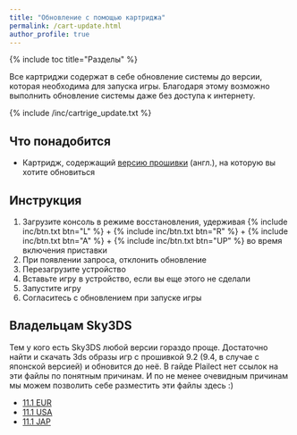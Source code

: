 ```yaml
---
title: "Обновление с помощью картриджа"
permalink: /cart-update.html
author_profile: true
---
```


{% include toc title="Разделы" %}

Все картриджи содержат в себе обновление системы до версии, которая необходима для запуска игры. Благодаря этому возможно выполнить обновление системы даже без доступа к интернету.

{% include /inc/cartrige_update.txt %}

## Что понадобится

* Картридж, содержащий [версию прошивки](http://www.3dsdb.com/) (англ.), на которую вы хотите обновиться 

## Инструкция

1. Загрузите консоль в режиме восстановления, удерживая {% include inc/btn.txt btn="L" %} + {% include inc/btn.txt btn="R" %} + {% include inc/btn.txt btn="A" %} + {% include inc/btn.txt btn="UP" %} во время включения приставки
1. При появлении запроса, отклонить обновление
1. Перезагрузите устройство
1. Вставьте игру в устройство, если вы еще этого не сделали
1. Запустите игру
1. Согласитесь с обновлением при запуске игры

## Владельцам Sky3DS     

Тем у кого есть Sky3DS любой версии гораздо проще. Достаточно найти и скачать 3ds образы игр с прошивкой 9.2 (9.4, в случае с японской версией) и обновится до неё. В гайде Plailect нет ссылок на эти файлы по понятным причинам. И по не менее очевидным причинам мы можем позволить себе разместить эти файлы здесь :)

  + [11.1 EUR](magnet:?xt=urn:btih:FFEDABD94047B70D70CC853F67EA05DDC558771C&dn=UPD-Super%20Mario%20Maker%20%5bCTR-P-AJHE_EUR_11.1.0%5d.3ds&tr=http%3a%2f%2ftorrent.gresille.org%2fannounce&tr=udp%3a%2f%2f9.rarbg.com%3a2710%2fannounce&tr=http%3a%2f%2ftracker.opentrackr.org%3a1337%2fannounce&tr=udp%3a%2f%2ftracker.leechers-paradise.org%3a6969%2fannounce&tr=udp%3a%2f%2fp4p.arenabg.com%3a1337%2fannounce&tr=udp%3a%2f%2ftracker.tiny-vps.com%3a6969%2fannounce&tr=udp%3a%2f%2ftracker.aletorrenty.pl%3a2710%2fannounce&tr=udp%3a%2f%2ftracker.coppersurfer.tk%3a6969%2fannounce&tr=http%3a%2f%2ftracker.baravik.org%3a6970%2fannounce&tr=http%3a%2f%2ftracker.tfile.me%2fannounce&tr=http%3a%2f%2fp4p.arenabg.com%3a1337%2fannounce&tr=http%3a%2f%2fexplodie.org%3a6969%2fannounce&tr=udp%3a%2f%2ftracker.opentrackr.org%3a1337%2fannounce&tr=udp%3a%2f%2fexplodie.org%3a6969%2fannounce&tr=udp%3a%2f%2ftracker.filetracker.pl%3a8089%2fannounce&tr=http%3a%2f%2ftracker1.wasabii.com.tw%3a6969%2fannounce&tr=http%3a%2f%2ftracker.aletorrenty.pl%3a2710%2fannounce&tr)
  + [11.1 USA](magnet:?xt=urn:btih:6AF1E026064DBA1CC1CE1612C7E771CC2071FE23&dn=UPD-Super%20Mario%20Maker%20%5bCTR-P-AJHE_USA_11.1.0%5d.3ds&tr=udp%3a%2f%2fzer0day.ch%3a1337%2fannounce&tr=http%3a%2f%2ftracker1.wasabii.com.tw%3a6969%2fannounce&tr=udp%3a%2f%2fp4p.arenabg.com%3a1337%2fannounce&tr=udp%3a%2f%2ftracker.coppersurfer.tk%3a6969%2fannounce&tr=udp%3a%2f%2ftracker.filetracker.pl%3a8089%2fannounce&tr=http%3a%2f%2ftracker.opentrackr.org%3a1337%2fannounce&tr=udp%3a%2f%2ftorrent.gresille.org%3a80%2fannounce&tr=udp%3a%2f%2f9.rarbg.com%3a2710%2fannounce&tr=http%3a%2f%2ftorrent.gresille.org%2fannounce&tr=http%3a%2f%2fexplodie.org%3a6969%2fannounce&tr=udp%3a%2f%2ftracker.aletorrenty.pl%3a2710%2fannounce&tr=http%3a%2f%2fp4p.arenabg.com%3a1337%2fannounce&tr=udp%3a%2f%2ftracker.leechers-paradise.org%3a6969%2fannounce&tr=http%3a%2f%2ftracker.tfile.me%2fannounce&tr=udp%3a%2f%2ftracker.tiny-vps.com%3a6969%2fannounce&tr=udp%3a%2f%2ftracker.opentrackr.org%3a1337%2fannounce&tr=udp%3a%2f%2ftracker.yoshi210.com%3a6969%2fannounce&tr=http%3)
  + [11.1 JAP](magnet:?xt=urn:btih:4B316837B5183A3FFA11D39BD85FB1B280945C05&dn=UPD-Super%20Mario%20Maker%20%5bCTR-P-AJHJ_JAP_11.1.0%5d.3ds&tr=http%3a%2f%2ftorrent.gresille.org%2fannounce&tr=http%3a%2f%2ftracker.tfile.me%2fannounce&tr=udp%3a%2f%2fexplodie.org%3a6969%2fannounce&tr=http%3a%2f%2ftracker.opentrackr.org%3a1337%2fannounce&tr=udp%3a%2f%2ftracker.leechers-paradise.org%3a6969%2fannounce&tr=udp%3a%2f%2ftracker.tiny-vps.com%3a6969%2fannounce&tr=http%3a%2f%2fexplodie.org%3a6969%2fannounce&tr=udp%3a%2f%2fzer0day.ch%3a1337%2fannounce&tr=udp%3a%2f%2f9.rarbg.com%3a2710%2fannounce&tr=udp%3a%2f%2ftracker.coppersurfer.tk%3a6969%2fannounce&tr=http%3a%2f%2ftracker.aletorrenty.pl%3a2710%2fannounce&tr=http%3a%2f%2ftracker.baravik.org%3a6970%2fannounce&tr=udp%3a%2f%2ftorrent.gresille.org%3a80%2fannounce&tr=udp%3a%2f%2fp4p.arenabg.com%3a1337%2fannounce&tr=udp%3a%2f%2ftracker.aletorrenty.pl%3a2710%2fannounce&tr=http%3a%2f%2fp4p.arenabg.com%3a1337%2fannounce&tr=udp%3a%2f%2ftracker.yoshi210.com%3a6969%2fannounce&tr=udp%3a%2f%2ftracker)